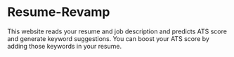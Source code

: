 # Resume-Revamp
This website reads your resume and job description and predicts ATS score and generate keyword suggestions. You can boost your ATS score by adding those keywords in your resume.
